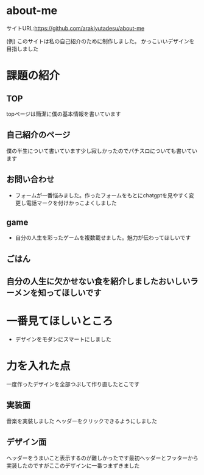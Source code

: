 # about-me

サイトURL:https://github.com/arakiyutadesu/about-me

(例)
このサイトは私の自己紹介のために制作しました。
かっこいいデザインを目指しました


# 課題の紹介

## TOP

topページは簡潔に僕の基本情報を書いています


## 自己紹介のページ

僕の半生について書いています少し寂しかったのでパチスロについても書いています

## お問い合わせ

- フォームが一番悩みました。作ったフォームをもとにchatgptを見やすく変更し電話マークを付けかっこよくしました
## game
- 自分の人生を彩ったゲームを複数載せました。魅力が伝わってほしいです

## ごはん
自分の人生に欠かせない食を紹介しましたおいしいラーメンを知ってほしいです
- 

# 一番見てほしいところ

- デザインをモダンにスマートにしました

# 力を入れた点
一度作ったデザインを全部つぶして作り直したとこです
## 実装面
音楽を実装しました
ヘッダーをクリックできるようにしました
## デザイン面
ヘッダーをうまいこと表示するのが難しかったです最初ヘッダーとフッターから実装したのですがここのデザインに一番つまずきました